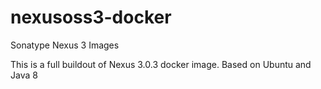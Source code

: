 # nexusoss3-docker
Sonatype Nexus 3 Images

This is a full buildout of Nexus 3.0.3 docker image. Based on Ubuntu and Java 8
